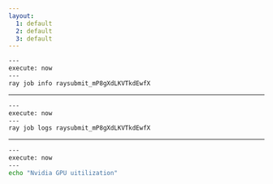 ```yaml
---
layout:
  1: default
  2: default
  3: default
---
```


```bash
---
execute: now
---
ray job info raysubmit_mP8gXdLKVTkdEwfX
```

---

```bash
---
execute: now
---
ray job logs raysubmit_mP8gXdLKVTkdEwfX
```

---

```bash
---
execute: now
---
echo "Nvidia GPU uitilization"
```
